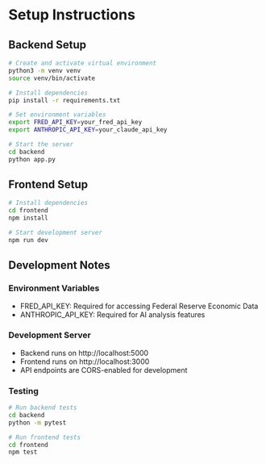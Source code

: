 # Setup Instructions

## Backend Setup
```bash
# Create and activate virtual environment
python3 -m venv venv
source venv/bin/activate

# Install dependencies
pip install -r requirements.txt

# Set environment variables
export FRED_API_KEY=your_fred_api_key
export ANTHROPIC_API_KEY=your_claude_api_key

# Start the server
cd backend
python app.py
```

## Frontend Setup
```bash
# Install dependencies
cd frontend
npm install

# Start development server
npm run dev
```

## Development Notes

### Environment Variables
- FRED_API_KEY: Required for accessing Federal Reserve Economic Data
- ANTHROPIC_API_KEY: Required for AI analysis features

### Development Server
- Backend runs on http://localhost:5000
- Frontend runs on http://localhost:3000
- API endpoints are CORS-enabled for development

### Testing
```bash
# Run backend tests
cd backend
python -m pytest

# Run frontend tests
cd frontend
npm test
